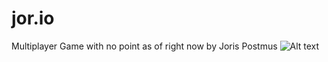 # jor.io
Multiplayer Game with no point as of right now
by Joris Postmus
![Alt text]("https://preview.ibb.co/n2VaZU/jorio_screen.png")